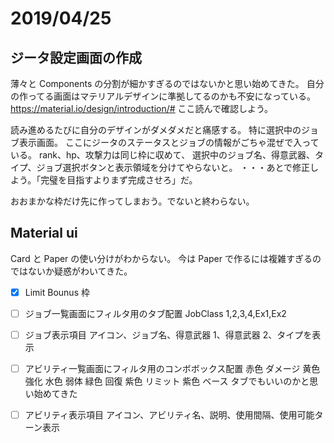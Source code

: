 # 2019/04/25

## ジータ設定画面の作成

薄々と Components の分割が細かすぎるのではないかと思い始めてきた。
自分の作ってる画面はマテリアルデザインに準拠してるのかも不安になっている。
<https://material.io/design/introduction/#>
ここ読んで確認しよう。

読み進めるたびに自分のデザインがダメダメだと痛感する。
特に選択中のジョブ表示画面。
ここにジータのステータスとジョブの情報がごちゃ混ぜで入っている。
rank、hp、攻撃力は同じ枠に収めて、
選択中のジョブ名、得意武器、タイプ、ジョブ選択ボタンと表示領域を分けてやらないと。
・・・あとで修正しよう。「完璧を目指すよりまず完成させろ」だ。

おおまかな枠だけ先に作ってしまおう。でないと終わらない。

## Material ui

Card と Paper の使い分けがわからない。
今は Paper で作るには複雑すぎるのではないか疑惑がわいてきた。

- [x] Limit Bounus 枠

- [ ] ジョブ一覧画面にフィルタ用のタブ配置
      JobClass 1,2,3,4,Ex1,Ex2

- [ ] ジョブ表示項目
      アイコン、ジョブ名、得意武器 1、得意武器 2、タイプを表示

- [ ] アビリティ一覧画面にフィルタ用のコンボボックス配置
      赤色 ダメージ
      黄色 強化
      水色 弱体
      緑色 回復
      紫色 リミット
      紫色 ベース
      タブでもいいのかと思い始めてきた
- [ ] アビリティ表示項目
      アイコン、アビリティ名、説明、使用間隔、使用可能ターン表示
